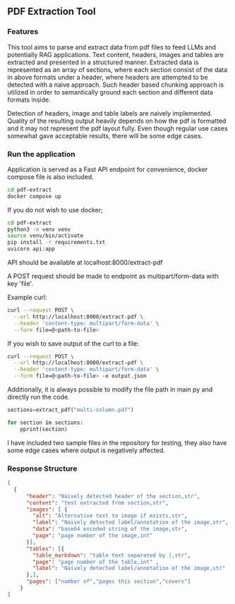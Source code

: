 ## PDF Extraction Tool

### Features
This tool aims to parse and extract data from pdf files to feed LLMs and potentially RAG applications. Text content, headers, images and tables are extracted and presented in a structured manner. Extracted data is represented as an array of sections, where each section consist of the data in above formats under a header, where headers are attempted to be detected with a naive approach. Such header based chunking approach is utilized in order to semantically ground each section and different data formats inside.

Detection of headers, image and table labels are naively implemented. Quality of the resulting output heavily depends on how the pdf is formatted  and it may not represent the pdf layout fully. Even though regular use cases somewhat gave acceptable results, there will be some edge cases.

### Run the application
Application is served as a Fast API endpoint for convenience, docker compose file is also included.

```bash
cd pdf-extract
docker compose up
```
If you do not wish to use docker;

```bash
cd pdf-extract
python3 -m venv venv
source venv/bin/activate
pip install -r requirements.txt
uvicorn api:app
```
API should be available at localhost:8000/extract-pdf

A POST request should be made to endpoint as multipart/form-data with key 'file'.

Example curl:
```bash
curl --request POST \
  --url http://localhost:8000/extract-pdf \
  --header 'content-type: multipart/form-data' \
  --form file=@<path-to-file>
```
If you wish to save output of the curl to a file:
```bash
curl --request POST \
  --url http://localhost:8000/extract-pdf \
  --header 'content-type: multipart/form-data' \
  --form file=@<path-to-file> -o output.json
```

Additionally, it is always possible to modify the file path in main py and directly run the code.

```python
sections=extract_pdf("multi-column.pdf")

for section in sections:
    pprint(section)
```

I have included two sample files in the repository for testing, they also have some edge cases where output is negatively affected. 

### Response Structure

```json
[
  {
      "header": "Naively detected header of the section,str",
      "content": "text extracted from section,str",
      "images": [ {
        "alt": "Alternative text to image if exists,str",
        "label": "Naively detected label/annotation of the image,str",
        "data": "base64 encoded string of the image,str",
        "page": "page number of the image,int" 
      }],
      "tables": [{
        "table_markdown": "table text separated by |,str",
        "page": "page number of the table,int" ,
        "label": "Naively detected label/annotation of the image,str"
      },],
      "pages": ["number of","pages this section","covers"]
    }
]
  ```
  